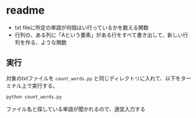 # readme

* txt fileに所定の単語が何個はい行っているかを数える関数
* 行列の、ある列に「Aという要素」がある行をすべて書き出して、新しい行列を作る、ような関数

## 実行
対象のtxtファイルを `count_words.py` と同じディレクトリに入れて、以下をターミナル上で実行する。
```bash
python count_words.py
```

ファイル名と探している単語が聞かれるので、適宜入力する